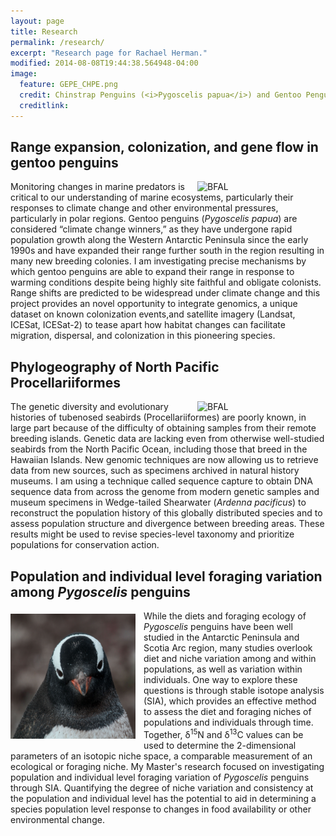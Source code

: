 ```yaml
---
layout: page
title: Research
permalink: /research/
excerpt: "Research page for Rachael Herman."
modified: 2014-08-08T19:44:38.564948-04:00
image:
  feature: GEPE_CHPE.png
  credit: Chinstrap Penguins (<i>Pygoscelis papua</i>) and Gentoo Penguins (<i>P. papua</i>), Danger Islands
  creditlink: 
---
```


## Range expansion, colonization, and gene flow in gentoo penguins

<img src="/images/WTSH_specimen.jpg" alt="BFAL" width="200" hspace="5" align="right">
Monitoring changes in marine predators is critical to our understanding of marine ecosystems, particularly their responses 
to climate change and other environmental pressures, particularly in polar regions. Gentoo penguins (<i>Pygoscelis papua</i>) are considered 
“climate change winners,” as they have undergone rapid population growth along the Western Antarctic Peninsula since the early 
1990s and have expanded their range further south in the region resulting in many new breeding colonies. I am investigating precise mechanisms by which 
gentoo penguins are able to expand their range in response to warming conditions despite being highly 
site faithful and obligate colonists. Range shifts are predicted to be widespread under climate change and this project provides an 
novel opportunity to integrate genomics, a unique dataset on known colonization events,and satellite imagery 
(Landsat, ICESat, ICESat-2) to tease apart how habitat changes can facilitate migration, dispersal, and colonization in this pioneering species.



## Phylogeography of North Pacific Procellariiformes

<img src="/images/WTSH_specimen.jpg" alt="BFAL" width="200" hspace="5" align="right">
The genetic diversity and evolutionary histories of tubenosed seabirds (Procellariiformes) are poorly known, in large
part because of the difficulty of obtaining samples from their remote breeding islands. Genetic data are lacking even
from otherwise well-studied seabirds from the North Pacific Ocean, including those that breed in the Hawaiian Islands.
New genomic techniques are now allowing us to retrieve data from new sources, such as specimens archived in natural
history museums. I am using a technique called sequence capture to obtain DNA sequence data from across the genome from
modern genetic samples and museum specimens in Wedge-tailed Shearwater (<i>Ardenna pacificus</i>) to reconstruct the population 
history of this globally distributed species and to assess population structure and divergence between breeding areas. These results might be used 
to revise species-level taxonomy and prioritize populations for conservation action.



## Population and individual level foraging variation among <i>Pygoscelis</i> penguins

<img src="/images/GEPE_2.png" alt="GEPE" width="200" height="200" vspace="5" style="PADDING-RIGHT: 13px" align="left">
While the diets and foraging ecology of <i>Pygoscelis</i> penguins have been well studied in the Antarctic Peninsula and
Scotia Arc region, many studies overlook diet and niche variation among and within populations, as well as variation
within individuals. One way to explore these questions is through stable isotope analysis (SIA), which provides an
effective method to assess the diet and foraging niches of populations and individuals through time. Together, δ<sup>15</sup>N and δ<sup>13</sup>C values can
be used to determine the 2-dimensional parameters of an isotopic niche space, a comparable measurement of an ecological
or foraging niche. My Master's research focused on investigating population and individual level foraging variation of
<i>Pygoscelis</i> penguins through SIA. Quantifying the degree of niche variation and consistency at the population and
individual level has the potential to aid in determining a species population level response to changes in food
availability or other environmental change. 






